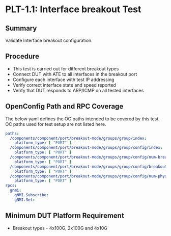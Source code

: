 # PLT-1.1: Interface breakout Test

## Summary

Validate Interface breakout configuration.

## Procedure


*   This test is carried out for different breakout types
*   Connect DUT with ATE to all interfaces in the breakout port
*   Configure each interface with test IP addressing
*   Verify correct interface state and speed reported
*   Verify that DUT responds to ARP/ICMP on all tested interfaces

## OpenConfig Path and RPC Coverage

The below yaml defines the OC paths intended to be covered by this test. OC
paths used for test setup are not listed here.

```yaml
paths:
  /components/component/port/breakout-mode/groups/group/index:
    platform_type: [ "PORT" ]
  /components/component/port/breakout-mode/groups/group/config/index:
    platform_type: [ "PORT" ]
  /components/component/port/breakout-mode/groups/group/config/num-breakouts:
    platform_type: [ "PORT" ]
  /components/component/port/breakout-mode/groups/group/config/breakout-speed:
    platform_type: [ "PORT" ]
  /components/component/port/breakout-mode/groups/group/config/num-physical-channels:
    platform_type: [ "PORT" ]
rpcs:
  gnmi:
    gNMI.Subscribe:
    gNMI.Set:
```

## Minimum DUT Platform Requirement

*   Breakout types - 4x100G, 2x100G and 4x10G
